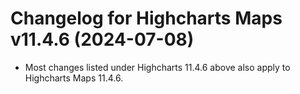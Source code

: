 # Changelog for Highcharts Maps v11.4.6 (2024-07-08)

- Most changes listed under Highcharts 11.4.6 above also apply to Highcharts Maps 11.4.6.
